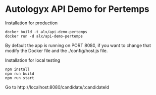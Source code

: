 # Autologyx API Demo for Pertemps

Installation for production

```
docker build -t alx/api-demo-pertemps
docker run -d alx/api-demo-pertemps
```

By default the app is running on PORT 8080, if you want to change that modify the Docker file and the ./config/host.js file.

Installation for local testing
```
npm install
npm run build
npm run start
```

Go to http://localhost:8080/candidate/:candidateId